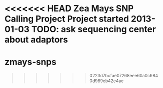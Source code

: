 <<<<<<< HEAD
Zea Mays SNP Calling Project
Project started 2013-01-03
TODO: ask sequencing center about adaptors
=======
# zmays-snps
>>>>>>> 0223d7bcfae07268eee60a0c9840d989eb42e4ae
